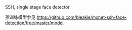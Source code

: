 SSH, single stage face detector

预训练模型参见
https://github.com/bleakie/mxnet-ssh-face-detection/tree/master/model


